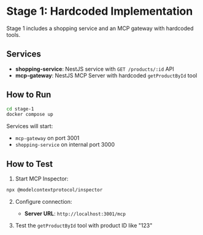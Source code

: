# Stage 1: Hardcoded Implementation

Stage 1 includes a shopping service and an MCP gateway with hardcoded tools.

## Services

- **shopping-service**: NestJS service with `GET /products/:id` API
- **mcp-gateway**: NestJS MCP Server with hardcoded `getProductById` tool

## How to Run

```bash
cd stage-1
docker compose up
```

Services will start:
- `mcp-gateway` on port 3001
- `shopping-service` on internal port 3000

## How to Test

1. Start MCP Inspector:
```bash
npx @modelcontextprotocol/inspector
```

2. Configure connection:
   - **Server URL**: `http://localhost:3001/mcp`

3. Test the `getProductById` tool with product ID like "123"
